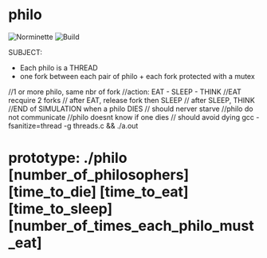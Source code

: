 # philo
![Norminette](https://github.com/sheikice/philo/actions/workflows/norminette.yml/badge.svg?branch=main) ![Build](https://github.com/sheikice/philo/actions/workflows/tests.yml/badge.svg?branch=main)

SUBJECT:
* Each philo is a THREAD
* one fork between each pair of philo + each fork protected with a mutex

//1 or more philo, same nbr of fork
//action: EAT - SLEEP - THINK
//EAT recquire 2 forks
// after EAT, release fork then SLEEP
// after SLEEP, THINK 
//END of SIMULATION when a philo DIES
// should nerver starve
//philo do not communicate
//philo doesnt know if one dies
// should avoid dying
gcc -fsanitize=thread -g threads.c && ./a.out

prototype: ./philo [number_of_philosophers] [time_to_die] [time_to_eat] [time_to_sleep] [number_of_times_each_philo_must_eat]
==============================================================================
